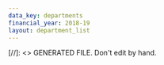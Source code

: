 ```yaml
---
data_key: departments
financial_year: 2018-19
layout: department_list
---
```

[//]: <> GENERATED FILE. Don't edit by hand.